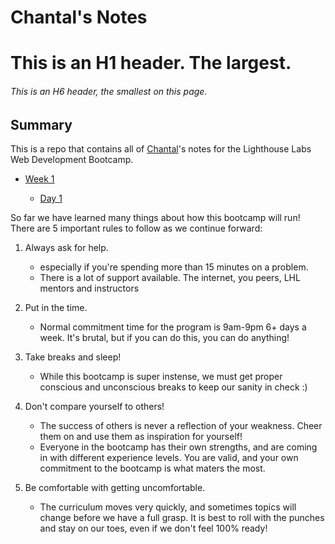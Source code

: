 # Chantal's Notes

# This is an H1 header. The largest.
###### This is an H6 header, the smallest on this page.

## Summary
This is a repo that contains all of [Chantal](https://github.com/CLSnazel)'s notes for the Lighthouse Labs Web Development Bootcamp.

* [Week 1](/Week_1)

    * [Day 1](/Week_1/Day_1)

So far we have learned many things about how this bootcamp will run! There are 5 important rules to follow as we continue forward:

1. Always ask for help.
    - especially if you're spending more than 15 minutes on a problem.
    - There is a lot of support available. The internet, you peers, LHL mentors and instructors

2. Put in the time.
    - Normal commitment time for the program is 9am-9pm 6+ days a week. It's brutal, but if you can do this, you can do anything!
3. Take breaks and sleep!
    - While this bootcamp is super instense, we must get proper conscious and unconscious breaks to keep our sanity in check :)
4. Don't compare yourself to others!
    - The success of others is never a reflection of your weakness. Cheer them on and use them as inspiration for yourself!
    - Everyone in the bootcamp has their own strengths, and are coming in with different experience levels. You are valid, and your own commitment to the bootcamp is what maters the most.
5. Be comfortable with getting uncomfortable.
    - The curriculum moves very quickly, and sometimes topics will change before we have a full grasp. It is best to roll with the punches and stay on our toes, even if we don't feel 100% ready!